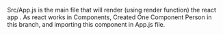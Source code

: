 Src/App.js is the main file that will render (using render function) the react app .
As react works in Components,
Created One Component Person in this branch, and importing this component in App.js file.


